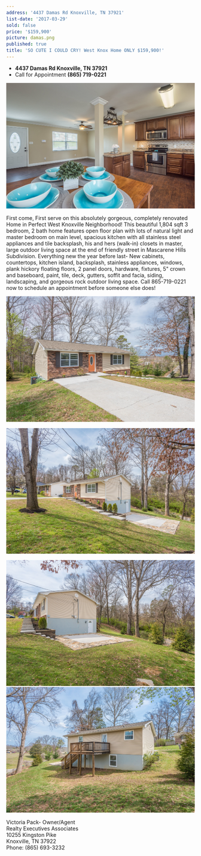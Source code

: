 ```yaml
---
address: '4437 Damas Rd Knoxville, TN 37921'
list-date: '2017-03-29'
sold: false
price: '$159,900'
picture: damas.png
published: true
title: 'SO CUTE I COULD CRY! West Knox Home ONLY $159,900!'
---
```



* **4437 Damas Rd Knoxville, TN 37921**
* Call for Appointment **(865) 719-0221**

![](/uploads/versions/26---x----3600-2403x---.jpg)

First come, First serve on this absolutely gorgeous, completely renovated Home in Perfect West Knoxville Neighborhood! This beautiful 1,804 sqft 3 bedroom, 2 bath home features open floor plan with lots of natural light and master bedroom on main level, spacious kitchen with all stainless steel appliances and tile backsplash, his and hers (walk-in) closets in master, large outdoor living space at the end of friendly street in Mascarene Hills Subdivision. Everything new the year before last- New cabinets, countertops, kitchen island, backsplash, stainless appliances, windows, plank hickory floating floors, 2 panel doors, hardware, fixtures, 5" crown and baseboard, paint, tile, deck, gutters, soffit and facia, siding, landscaping, and gorgeous rock outdoor living space. Call 865-719-0221 now to schedule an appointment before someone else does!

![](/uploads/versions/1---x----3600-2403x---.jpg)

![](/uploads/versions/2---x----3600-2403x---.jpg)

![](/uploads/versions/3---x----3600-2403x---.jpg)
<br>![](/uploads/versions/4---x----3600-2403x---.jpg)

Victoria Pack- Owner/Agent
<br>Realty Executives Associates
<br>10255 Kingston Pike
<br>Knoxville, TN 37922
<br>Phone: (865) 693-3232